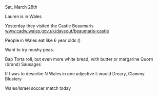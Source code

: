 Sat, March 28th

Lauren is in Wales

Yesterday they visited the Castle Beaumaris
www.cadw.wales.gov.uk/daysout/beaumaris-castle

People in Wales eat like 6 year olds ()

Want to try mushy peas.

Bap Torta roll, but even more white bread, with butter or margarine  Quorn (brand) Sausages

If I was to describe N Wales in one adjective it would Dreary, Clammy
Blustery

Wales/Israel soccer match today
